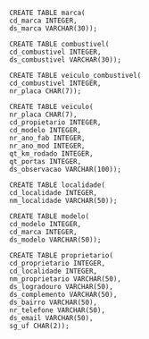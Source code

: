     CREATE TABLE marca(
    cd_marca INTEGER,
    ds_marca VARCHAR(30));
    
    CREATE TABLE combustivel(
    cd_combustivel INTEGER,
    ds_combustivel VARCHAR(30));
    
    CREATE TABLE veiculo_combustivel(
    cd_combustivel INTEGER,
    nr_placa CHAR(7));
    
    CREATE TABLE veiculo(
    nr_placa CHAR(7),
    cd_propietario INTEGER,
    cd_modelo INTEGER,
    nr_ano_fab INTEGER,
    nr_ano_mod INTEGER,
    qt_km_rodado INTEGER,
    qt_portas INTEGER,
    ds_observacao VARCHAR(100));
    
    CREATE TABLE localidade(
    cd_localidade INTEGER,
    nm_localidade VARCHAR(50));
    
    CREATE TABLE modelo(
    cd_modelo INTEGER,
    cd_marca INTEGER,
    ds_modelo VARCHAR(50));
    
    CREATE TABLE proprietario(
    cd_proprietario INTEGER,
    cd_localidade INTEGER,
    nm_proprietario VARCHAR(50),
    ds_logradouro VARCHAR(50),
    ds_complemento VARCHAR(50),
    ds_bairro VARCHAR(50),
    nr_telefone VARCHAR(50),
    ds_email VARCHAR(50),
    sg_uf CHAR(2));
